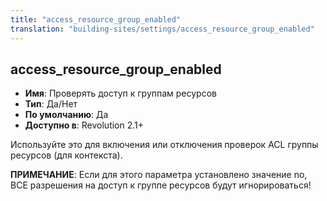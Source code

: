```yaml
---
title: "access_resource_group_enabled"
translation: "building-sites/settings/access_resource_group_enabled"
---
```


## access_resource_group_enabled

-   **Имя**: Проверять доступ к группам ресурсов
-   **Тип**: Да/Нет
-   **По умолчанию**: Да
-   **Доступно в**: Revolution 2.1+

Используйте это для включения или отключения проверок ACL группы ресурсов (для контекста).

**ПРИМЕЧАНИЕ**: Если для этого параметра установлено значение no, ВСЕ разрешения на доступ к группе ресурсов будут игнорироваться!

